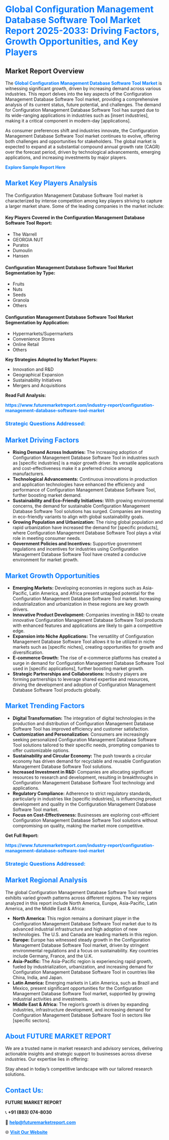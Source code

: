 <h1 style="color: #007BFF;">Global Configuration Management Database Software Tool Market Report 2025-2033: Driving Factors, Growth Opportunities, and Key Players</h1>

<section id="overview">
<h2>Market Report Overview</h2>
<p>The <a href="https://www.futuremarketreport.com/industry-report/configuration-management-database-software-tool-market" style="color: #007BFF; text-decoration: none;"><strong>Global Configuration Management Database Software Tool Market</strong></a> is witnessing significant growth, driven by increasing demand across various industries. This report delves into the key aspects of the Configuration Management Database Software Tool market, providing a comprehensive analysis of its current status, future potential, and challenges. The demand for Configuration Management Database Software Tool has surged due to its wide-ranging applications in industries such as [insert industries], making it a critical component in modern-day [applications].</p>
<p>As consumer preferences shift and industries innovate, the Configuration Management Database Software Tool market continues to evolve, offering both challenges and opportunities for stakeholders. The global market is expected to expand at a substantial compound annual growth rate (CAGR) over the forecast period, driven by technological advancements, emerging applications, and increasing investments by major players.</p>
</section>

<section id="overview">
<p><a href="https://www.futuremarketreport.com/request-sample/reportId=34269" style="color: #007BFF; text-decoration: none;"><strong>Explore Sample Report Here</strong></a></p>
</section>

<section id="key-players">
<h2 style="color: #007BFF;">Market Key Players Analysis</h2>
<p>The Configuration Management Database Software Tool market is characterized by intense competition among key players striving to capture a larger market share. Some of the leading companies in the market include:</p>
<h4>Key Players Covered in the Configuration Management Database Software Tool Report:</h4>
<ul><li>The Warrell</li><li>GEORGIA NUT</li><li>Puratos</li><li>Dumoulin</li><li>Hansen</li></ul>
<h4>Configuration Management Database Software Tool Market Segmentation by Type:</h4>
<ul><li>Fruits</li><li>Nuts</li><li>Seeds</li><li>Granola</li><li>Others</li></ul>

<h4>Configuration Management Database Software Tool Market Segmentation by Application:</h4>
<ul><li>Hypermarkets/Supermarkets</li><li>Convenience Stores</li><li>Online Retail</li><li>Others</li></ul>
<p><strong>Key Strategies Adopted by Market Players:</strong></p>
<ul>
<li>Innovation and R&D</li>
<li>Geographical Expansion</li>
<li>Sustainability Initiatives</li>
<li>Mergers and Acquisitions</li>
</ul>
</section>

<section>
<p><strong>Read Full Analysis: </strong></p><a href="https://www.futuremarketreport.com/industry-report/configuration-management-database-software-tool-market" style="color: #007BFF; text-decoration: none;"><strong>https://www.futuremarketreport.com/industry-report/configuration-management-database-software-tool-market</strong></a>
<h3 style="color: #007BFF;">Strategic Questions Addressed:</h3>
</section>

<section id="driving-factors">
<h2 style="color: #007BFF;">Market Driving Factors</h2>
<ul>
<li><strong>Rising Demand Across Industries:</strong> The increasing adoption of Configuration Management Database Software Tool in industries such as [specific industries] is a major growth driver. Its versatile applications and cost-effectiveness make it a preferred choice among manufacturers.</li>
<li><strong>Technological Advancements:</strong> Continuous innovations in production and application technologies have enhanced the efficiency and performance of Configuration Management Database Software Tool, further boosting market demand.</li>
<li><strong>Sustainability and Eco-Friendly Initiatives:</strong> With growing environmental concerns, the demand for sustainable Configuration Management Database Software Tool solutions has surged. Companies are investing in eco-friendly variants to align with global sustainability goals.</li>
<li><strong>Growing Population and Urbanization:</strong> The rising global population and rapid urbanization have increased the demand for [specific products], where Configuration Management Database Software Tool plays a vital role in meeting consumer needs.</li>
<li><strong>Government Policies and Incentives:</strong> Supportive government regulations and incentives for industries using Configuration Management Database Software Tool have created a conducive environment for market growth.</li>
</ul>
</section>

<section id="growth-opportunities">
<h2 style="color: #007BFF;">Market Growth Opportunities</h2>
<ul>
<li><strong>Emerging Markets:</strong> Developing economies in regions such as Asia-Pacific, Latin America, and Africa present untapped potential for the Configuration Management Database Software Tool market. Increasing industrialization and urbanization in these regions are key growth drivers.</li>
<li><strong>Innovative Product Development:</strong> Companies investing in R&D to create innovative Configuration Management Database Software Tool products with enhanced features and applications are likely to gain a competitive edge.</li>
<li><strong>Expansion into Niche Applications:</strong> The versatility of Configuration Management Database Software Tool allows it to be utilized in niche markets such as [specific niches], creating opportunities for growth and diversification.</li>
<li><strong>E-commerce Growth:</strong> The rise of e-commerce platforms has created a surge in demand for Configuration Management Database Software Tool used in [specific applications], further boosting market growth.</li>
<li><strong>Strategic Partnerships and Collaborations:</strong> Industry players are forming partnerships to leverage shared expertise and resources, driving the development and adoption of Configuration Management Database Software Tool products globally.</li>
</ul>
</section>

<section id="trending-factors">
<h2 style="color: #007BFF;">Market Trending Factors</h2>
<ul>
<li><strong>Digital Transformation:</strong> The integration of digital technologies in the production and distribution of Configuration Management Database Software Tool has improved efficiency and customer satisfaction.</li>
<li><strong>Customization and Personalization:</strong> Consumers are increasingly seeking personalized Configuration Management Database Software Tool solutions tailored to their specific needs, prompting companies to offer customizable options.</li>
<li><strong>Sustainability and Circular Economy:</strong> The push towards a circular economy has driven demand for recyclable and reusable Configuration Management Database Software Tool solutions.</li>
<li><strong>Increased Investment in R&D:</strong> Companies are allocating significant resources to research and development, resulting in breakthroughs in Configuration Management Database Software Tool technology and applications.</li>
<li><strong>Regulatory Compliance:</strong> Adherence to strict regulatory standards, particularly in industries like [specific industries], is influencing product development and quality in the Configuration Management Database Software Tool market.</li>
<li><strong>Focus on Cost-Effectiveness:</strong> Businesses are exploring cost-efficient Configuration Management Database Software Tool solutions without compromising on quality, making the market more competitive.</li>
</ul>
</section>

<section>
<p><strong>Get Full Report: </strong></p><a href="https://www.futuremarketreport.com/industry-report/configuration-management-database-software-tool-market" style="color: #007BFF; text-decoration: none;"><strong>https://www.futuremarketreport.com/industry-report/configuration-management-database-software-tool-market</strong></a>
<h3 style="color: #007BFF;">Strategic Questions Addressed:</h3>
</section>


<section id="regional-analysis">
<h2 style="color: #007BFF;">Market Regional Analysis</h2>
<p>The global Configuration Management Database Software Tool market exhibits varied growth patterns across different regions. The key regions analyzed in this report include North America, Europe, Asia-Pacific, Latin America, and the Middle East & Africa:</p>
<ul>
<li><strong>North America:</strong> This region remains a dominant player in the Configuration Management Database Software Tool market due to its advanced industrial infrastructure and high adoption of new technologies. The U.S. and Canada are leading markets in this region.</li>
<li><strong>Europe:</strong> Europe has witnessed steady growth in the Configuration Management Database Software Tool market, driven by stringent environmental regulations and a focus on sustainability. Key countries include Germany, France, and the U.K.</li>
<li><strong>Asia-Pacific:</strong> The Asia-Pacific region is experiencing rapid growth, fueled by industrialization, urbanization, and increasing demand for Configuration Management Database Software Tool in countries like China, India, and Japan.</li>
<li><strong>Latin America:</strong> Emerging markets in Latin America, such as Brazil and Mexico, present significant opportunities for the Configuration Management Database Software Tool market, supported by growing industrial activities and investments.</li>
<li><strong>Middle East & Africa:</strong> The region’s growth is driven by expanding industries, infrastructure development, and increasing demand for Configuration Management Database Software Tool in sectors like [specific sectors].</li>
</ul>
</section>

<footer>
<h2 style="color: #007BFF;">About FUTURE MARKET REPORT</h2>
<p>We are a trusted name in market research and advisory services, delivering actionable insights and strategic support to businesses across diverse industries. Our expertise lies in offering:</p>

<p>Stay ahead in today’s competitive landscape with our tailored research solutions.</p>

<h2 style="color: #007BFF;">Contact Us:</h2>
<p><strong>FUTURE MARKET REPORT</strong></p>
<p>📞 <strong>+91 (883) 074-8030</strong></p>
<p>📧 <strong><a href="mailto:help@futuremarketreport.com" style="color: #007BFF;">help@futuremarketreport.com</a></strong></p>
<p>🌐 <strong><a href="https://www.futuremarketreport.com/" style="color: #007BFF;">Visit Our Website</a></strong></p>
</footer>